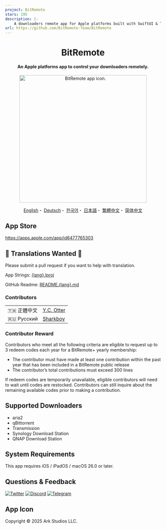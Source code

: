 ```yaml
---
project: BitRemote
stars: 195
description: |-
    A downloaders remote app for Apple platforms built with SwiftUI & TCA.
url: https://github.com/BitRemote-Team/BitRemote
---
```


<h1 align="center">BitRemote</h1>

<h4 align="center">An Apple platforms app to control your downloaders remotely.</h4>

<p align="center">
<picture>
<source media="(prefers-color-scheme: dark)" srcset="https://github.com/user-attachments/assets/2327b2ce-4c3f-4223-ab9a-5129e5032f17">
<img src="https://github.com/user-attachments/assets/040be940-4d84-49ae-9561-15c57eb9ab4a" width="412" alt="BitRemote app icon.">
</picture>
</p>

<p align="center">
  <a href="/README.md">English</a>・
  <a href="/READMEs/README.de.md">Deutsch</a>・
  <a href="/READMEs/README.ko.md">한국어</a>・
  <a href="/READMEs/README.jpn.md">日本語</a>・
  <a href="/READMEs/README.cht.md">繁體中文</a>・
  <a href="/READMEs/README.chs.md">简体中文</a>
</p>

## App Store
https://apps.apple.com/app/id6477765303

## 📢 Translations Wanted 📢
Please submit a pull request if you want to help with translation.

App Strings: [{lang}.lproj](/Strings)

GitHub Readme: [README.{lang}.md](/READMEs)

### Contributors
| | |
| - | - |
| 🇹🇼 正體中文 | [Y.C. Otter](https://github.com/otteryc) |
| 🇷🇺 Русский | [Sharkboy](https://github.com/Sharkboy-j) |

### Contributor Reward
Contributors who meet all the following criteria are eligible to request up to 3 redeem codes each year for a BitRemote+ yearly membership:
- The contributor must have made at least one contribution within the past year that has been included in a BitRemote public release
- The contributor’s total contributions must exceed 300 lines

If redeem codes are temporarily unavailable, eligible contributors will need to wait until codes are restocked. Contributors can still inquire about the remaining available codes prior to making a contribution.

## Supported Downloaders
- aria2
- qBittorrent
- Transmission
- Synology Download Station
- QNAP Download Station

## System Requirements
This app requires iOS / iPadOS / macOS 26.0 or later.

## Questions & Feedback
[![Twitter](https://img.shields.io/badge/Twitter-2CA5E0?style=for-the-badge&logo=twitter&logoColor=white)](https://twitter.com/bitremote)
[![Discord](https://img.shields.io/badge/Discord-7289DA?style=for-the-badge&logo=discord&logoColor=white)](https://discord.gg/x5TP2z6cFj)
[![Telegram](https://img.shields.io/badge/Telegram-858585?style=for-the-badge&logo=telegram&logoColor=white)](https://t.me/bitremote)

## App Icon
Copyright © 2025 Ark Studios LLC.

